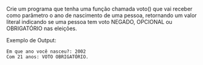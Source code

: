 Crie um programa que tenha uma função chamada voto() que vai receber como parâmetro o ano de nascimento de uma pessoa, retornando um valor literal indicando se uma pessoa tem voto NEGADO, OPCIONAL ou OBRIGATÓRIO nas eleições.

Exemplo de Output:
~~~
Em que ano você nasceu?: 2002
Com 21 anos: VOTO OBRIGATÓRIO.
~~~